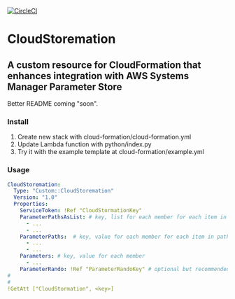 [![CircleCI](https://circleci.com/gh/RealSalmon/cloud-storemation.svg?style=svg)](https://circleci.com/gh/RealSalmon/cloud-storemation)

# CloudStoremation

## A custom resource for CloudFormation that enhances integration with AWS Systems Manager Parameter Store

Better README coming "soon".

### Install
1. Create new stack with cloud-formation/cloud-formation.yml
2. Update Lambda function with python/index.py
3. Try it with the example template at cloud-formation/example.yml

### Usage
```yaml
CloudStoremation:
  Type: "Custom::CloudStoremation"
  Version: "1.0"
  Properties:
    ServiceToken: !Ref "CloudStormationKey"
    ParameterPathsAsList: # key, list for each member for each item in path
      - ...
      - ...
    ParameterPaths:  # key, value for each member for each item in path
      - ...
      - ...
    Parameters: # key, value for each member
      - ...
    ParameterRando: !Ref "ParameterRandoKey" # optional but recommended...used to force refresh
#
#
!GetAtt ["CloudStormation", <key>]
```
